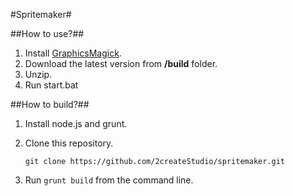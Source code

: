 #Spritemaker#

##How to use?##

1. Install [GraphicsMagick](http://sourceforge.net/projects/graphicsmagick/files/graphicsmagick-binaries/1.3.19/).
2. Download the latest version from **/build** folder.
3. Unzip.
4. Run start.bat

##How to build?##

1. Install node.js and grunt.
2. Clone this repository.

	````
	git clone https://github.com/2createStudio/spritemaker.git
	````
3. Run ``grunt build`` from the command line.
